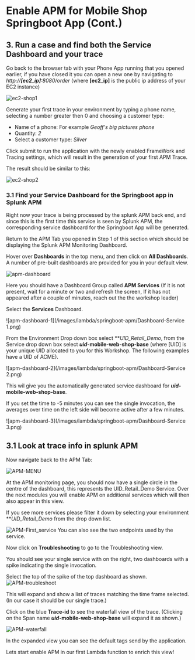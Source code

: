 # Enable APM for Mobile Shop Springboot App (Cont.)

## 3. Run a case and find both the Service Dashboard and your trace

Go back to the browser tab with your Phone App running that you opened earlier, if you have closed it you can open a new one by navigating to *http://**[ec2_ip]**:8080/order* (where **[ec2_ip]** is the public ip address of your EC2 instance)

![ec2-shop1](/images/lambda/initial_run/Shop.png)

Generate your first trace in your environment by typing a phone name, selecting a number greater then 0 and  choosing a customer type:

- Name of a phone: For example *Geoff's big pictures phone*
- Quantity:  *2*
- Select a customer type: *Silver*

Click submit to run the application with the newly enabled FrameWork and Tracing settings, which will result in the generation of your first APM Trace.

The result should be similar to this:

![ec2-shop2](/images/lambda/initial_run/Shop-result.png)

### 3.1 Find your Service Dashboard for the Springboot app in Splunk APM

Right now your trace is being processed by the splunk APM back end, and since this is the first time this service is seen by Splunk APM, the corresponding service dashboard for the Springboot App will be generated.

Return to the APM Tab you opened in Step 1 of this section which should be displaying the Splunk APM Monitoring Dashboard.

Hover over **Dashboards** in the top menu, and then click on **All Dashboards**. A number of pre-built dashboards are provided for you in your default view.

![apm-dashboard](/images/lambda/springboot-apm/gotoAPMServices.png)

Here you should have a Dashboard Group called **APM Services** (If it is not present, wait for a minute or two and refresh the screen, If it has not appeared after a couple of minutes, reach out the the workshop leader)

Select the **Services** Dashboard.

![apm-dashboard-1](/images/lambda/springboot-apm/Dashboard-Service 1.png)

From the Environment Drop down box select ***UID_*Retail_Demo**, from the Service drop down box select ***uid*-mobile-web-shop-base** (where [UID] is your unique UID allocated to you for this Workshop.  The following examples have a UID of ACME).

![apm-dashboard-2](/images/lambda/springboot-apm/Dashboard-Service 2.png)

This wil give you the automatically generated service dashboard for ***uid*-mobile-web-shop-base**.

If you set the time to -5 minutes you can see the single invocation, the averages over time on the left side will become active after a few minutes.

![apm-dashboard-3](/images/lambda/springboot-apm/Dashboard-Service 3.png)

## 3.1 Look at trace info in splunk APM

Now navigate back to the APM Tab:

![APM-MENU](/images/lambda/springboot-apm/IsAPMAvailable.png)

At the APM monitoring page, you should now have a single circle in the centre of the dashboard, this represents the UID_Retail_Demo Service.  Over the next modules you will enable APM on additional services which will then also appear in this view.

If you see more services please filter it down by selecting your environment ***UID_*Retail_Demo** from the drop down list.

![APM-First_service](/images/lambda/springboot-apm/our_first_service.png)
You can also see the two endpoints used by the service.

Now click on **Troubleshooting** to go to the Troubleshooting view.

You should see your single service with on the right, two dashboards with a spike indicating the single invocation.

Select the top of the spike of the top dashboard as shown.
![APM-troubleshoot](/images/lambda/springboot-apm/Troubleshootingourfirsttrace.png)

This will expand and show a list of traces matching the time frame selected. (In our case it should be our single trace.)

Click on the blue **Trace-id** to see the waterfall view of the trace. (Clicking on the Span name ***uid*-mobile-web-shop-base**  will expand it as shown.)

![APM-waterfall](/images/lambda/springboot-apm/waterfallview.png)

In the expanded view you can see the default tags send by the application.

Lets start enable APM in our first Lambda function to enrich this view!
